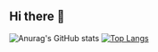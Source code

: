 ## Hi there 👋

<!--
**ISsam777/ISsam777** is a ✨ _special_ ✨ repository because its `README.md` (this file) appears on your GitHub profile.

Here are some ideas to get you started:

- 🔭 I’m currently working on ...
- 🌱 I’m currently learning ...
- 👯 I’m looking to collaborate on ...
- 🤔 I’m looking for help with ...
- 💬 Ask me about ...
- 📫 How to reach me: ...
- 😄 Pronouns: ...
- ⚡ Fun fact: ...
-->
![Anurag's GitHub stats](https://github-readme-stats-3lc7-git-master-issam777s-projects.vercel.app/api?username=ISsam777&show=reviews&show_icons=true&theme=tokyonight)
[![Top Langs](https://github-readme-stats.vercel.app/api/top-langs/?username=ISsam777)](https://github.com/ISsam777/github-readme-stats)

